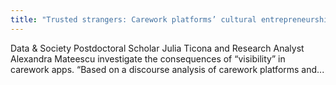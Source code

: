 ```yaml
---
title: "Trusted strangers: Carework platforms’ cultural entrepreneurship in the on-demand economy"
---
```


Data & Society Postdoctoral Scholar Julia Ticona and Research Analyst Alexandra Mateescu investigate the consequences of “visibility” in carework apps. “Based on a discourse analysis of carework platforms and...

